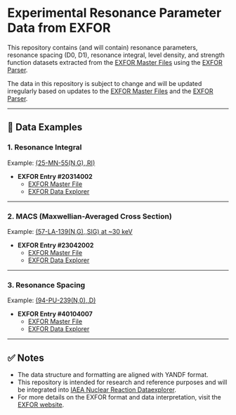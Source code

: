 # Experimental Resonance Parameter Data from EXFOR

This repository contains (and will contain) resonance parameters, resonance spacing (D0, D1), resonance integral, level density, and strength function datasets extracted from the [EXFOR Master Files](https://github.com/IAEA-NDS/exfor_master) using the [EXFOR Parser](https://github.com/IAEA-NDS/exforparser).  

The data in this repository is subject to change and will be updated irregularly based on updates to the [EXFOR Master Files](https://github.com/IAEA-NDS/exfor_master) and the [EXFOR Parser](https://github.com/IAEA-NDS/exforparser).  

---

## 📁 **Data Examples**

### **1. Resonance Integral**  
Example: [(25-MN-55(N,G),,RI)](https://github.com/shinokumura/parameters_data/blob/main/resonance_integral/n-g/25-MN-55.txt)  

- **EXFOR Entry #20314002**  
   - [EXFOR Master File](https://github.com/IAEA-NDS/exfor_master/blob/main/exforall/203/20314.x4)  
   - [EXFOR Data Explorer](https://nds.iaea.org/dataexplorer/exfor/entry/20314-002-0)  

---

### **2. MACS (Maxwellian-Averaged Cross Section)**  
Example: [(57-LA-139(N,G),,SIG) at ~30 keV](https://github.com/shinokumura/parameters_data/blob/main/macs/n-g/57-LA-139.txt)  

- **EXFOR Entry #23042002**  
   - [EXFOR Master File](https://github.com/IAEA-NDS/exfor_master/blob/main/exforall/230/23042.x4)  
   - [EXFOR Data Explorer](https://nds.iaea.org/dataexplorer/exfor/entry/23042-002-0)  

---

### **3. Resonance Spacing**  
Example: [(94-PU-239(N,0),,D)](https://github.com/shinokumura/parameters_data/blob/main/resonance_spacing/n-0/94-PU-239.txt)  

- **EXFOR Entry #40104007**  
   - [EXFOR Master File](https://github.com/IAEA-NDS/exfor_master/blob/main/exforall/401/40104.x4)  
   - [EXFOR Data Explorer](https://nds.iaea.org/dataexplorer/exfor/entry/40104-007-0)  

---

## ✅ **Notes**
- The data structure and formatting are aligned with YANDF format.  
- This repository is intended for research and reference purposes and will be integrated into [IAEA Nuclear Reaction Dataexplorer](https://nds.iaea.org/dataexplorer/).
- For more details on the EXFOR format and data interpretation, visit the [EXFOR website](https://www-nds.iaea.org/exfor/).  

